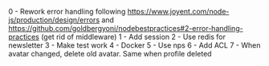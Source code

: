 0 - Rework error handling following https://www.joyent.com/node-js/production/design/errors and https://github.com/goldbergyoni/nodebestpractices#2-error-handling-practices (get rid of middleware)
1 - Add session
2 - Use redis for newsletter
3 - Make test work
4 - Docker
5 - Use nps
6 - Add ACL
7 - When avatar changed, delete old avatar. Same when profile deleted
